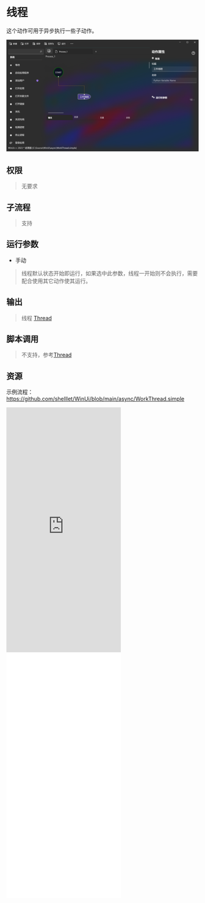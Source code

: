 # 线程 
这个动作可用于异步执行一些子动作。

![WorkThread](./images/02.png ':size=90%')

## 权限
> 无要求

## 子流程

> 支持

## 运行参数

* 手动
> 线程默认状态开始即运行，如果选中此参数，线程一开始则不会执行，需要配合使用其它动作使其运行。

## 输出

>    线程 [Thread](./types/Thread.md)


## 脚本调用

> 不支持，参考[Thread](./types/Thread.md)


## 资源

示例流程：https://github.com/shelllet/WinUi/blob/main/async/WorkThread.simple

<iframe type="text/html" height="640px" src="https://www.youtube.com/embed/aM79yNqAA-g" frameborder="0"></iframe>

<iframe src="//player.bilibili.com/player.html?bvid=BV1zc411c7WX&page=1&autoplay=0" height='640px' scrolling="no" border="0" frameborder="no" framespacing="0" allowfullscreen="true"></iframe>